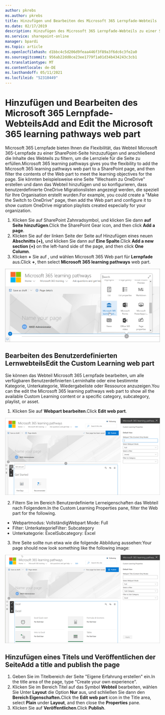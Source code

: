 ```yaml
---
author: pkrebs
ms.author: pkrebs
title: Hinzufügen und Bearbeiten des Microsoft 365 Lernpfade-Webteils
ms.date: 02/17/2019
description: Hinzufügen des Microsoft 365 Lernpfade-Webteils zu einer SharePoint Seite
ms.service: sharepoint-online
manager: bpardi
ms.topic: article
ms.openlocfilehash: d1bbc4c5d206d9feaa446f3f89a3f6dc6c3fe2a0
ms.sourcegitcommit: 956ab22dd8ce23ee1779f1a01d34b434243c3cb1
ms.translationtype: MT
ms.contentlocale: de-DE
ms.lasthandoff: 05/11/2021
ms.locfileid: "52310449"
---
```

# <a name="add-and-edit-the-microsoft-365-learning-pathways-web-part"></a><span data-ttu-id="294f6-103">Hinzufügen und Bearbeiten des Microsoft 365 Lernpfade-Webteils</span><span class="sxs-lookup"><span data-stu-id="294f6-103">Add and Edit the Microsoft 365 learning pathways web part</span></span>

<span data-ttu-id="294f6-104">Microsoft 365 Lernpfade bieten Ihnen die Flexibilität, das Webteil Microsoft 365-Lernpfade zu einer SharePoint-Seite hinzuzufügen und anschließend die Inhalte des Webteils zu filtern, um die Lernziele für die Seite zu erfüllen.</span><span class="sxs-lookup"><span data-stu-id="294f6-104">Microsoft 365 learning pathways gives you the flexibility to add the Microsoft 365 learning pathways web part to a SharePoint page, and then filter the contents of the Web part to meet the learning objectives for the page.</span></span> <span data-ttu-id="294f6-105">Sie könnten beispielsweise eine Seite "Wechseln zu OneDrive" erstellen und dann das Webteil hinzufügen und so konfigurieren, dass benutzerdefinierte OneDrive Migrationslisten angezeigt werden, die speziell für Ihre Organisation erstellt wurden.</span><span class="sxs-lookup"><span data-stu-id="294f6-105">For example, you could create a "Make the Switch to OneDrive" page, then add the Web part and configure it to show custom OneDrive migration playlists created especially for your organization.</span></span>

1.  <span data-ttu-id="294f6-106">Klicken Sie auf SharePoint Zahnradsymbol, und klicken Sie dann **auf Seite hinzufügen**.</span><span class="sxs-lookup"><span data-stu-id="294f6-106">Click the SharePoint Gear icon, and then click **Add a page**.</span></span>
2.  <span data-ttu-id="294f6-107">Klicken Sie auf der linken Seite der Seite auf Hinzufügen eines neuen **Abschnitts (+),** und klicken Sie dann auf **Eine Spalte**.</span><span class="sxs-lookup"><span data-stu-id="294f6-107">Click **Add a new section (+)** on the left-hand side of the page, and then click **One Column**.</span></span>
3.  <span data-ttu-id="294f6-108">Klicken **+** Sie auf , und wählen Microsoft 365 Web part für **Lernpfade** aus.</span><span class="sxs-lookup"><span data-stu-id="294f6-108">Click **+**, then select **Microsoft 365 learning pathways** web part.</span></span> 

![cg-webpartadd.png](media/cg-webpartadd.png)

## <a name="edit-the-custom-learning-web-part"></a><span data-ttu-id="294f6-110">Bearbeiten des Benutzerdefinierten Lernwebteils</span><span class="sxs-lookup"><span data-stu-id="294f6-110">Edit the Custom Learning web part</span></span>
<span data-ttu-id="294f6-111">Sie können das Webteil Microsoft 365 Lernpfade bearbeiten, um alle verfügbaren Benutzerdefinierten Lerninhalte oder eine bestimmte Kategorie, Unterkategorie, Wiedergabeliste oder Ressource anzuzeigen.</span><span class="sxs-lookup"><span data-stu-id="294f6-111">You can the edit the Microsoft 365 learning pathways web part to show all the available Custom Learning content or a specific category, subcategory, playlist, or asset.</span></span> 

1.  <span data-ttu-id="294f6-112">Klicken Sie auf **Webpart bearbeiten**.</span><span class="sxs-lookup"><span data-stu-id="294f6-112">Click **Edit web part**.</span></span>

![cg-webpartedit.png](media/cg-webpartedit.png)

2. <span data-ttu-id="294f6-114">Filtern Sie im Bereich Benutzerdefinierte Lerneigenschaften das Webteil nach Folgendem.</span><span class="sxs-lookup"><span data-stu-id="294f6-114">In the Custom Learning Properties pane, filter the Web part for the following.</span></span> 

- <span data-ttu-id="294f6-115">Webpartmodus: Vollständig</span><span class="sxs-lookup"><span data-stu-id="294f6-115">Webpart Mode: Full</span></span>
- <span data-ttu-id="294f6-116">Filter: Unterkategorie</span><span class="sxs-lookup"><span data-stu-id="294f6-116">Filter: Subcategory</span></span>
- <span data-ttu-id="294f6-117">Unterkategorie: Excel</span><span class="sxs-lookup"><span data-stu-id="294f6-117">Subcategory: Excel</span></span>

3. <span data-ttu-id="294f6-118">Ihre Seite sollte nun etwa wie die folgende Abbildung aussehen:</span><span class="sxs-lookup"><span data-stu-id="294f6-118">Your page should now look something like the following image:</span></span> 

![cg-webpartfilter.png](media/cg-webpartfilter.png)

## <a name="add-a-title-and-publish-the-page"></a><span data-ttu-id="294f6-120">Hinzufügen eines Titels und Veröffentlichen der Seite</span><span class="sxs-lookup"><span data-stu-id="294f6-120">Add a title and publish the page</span></span>
1. <span data-ttu-id="294f6-121">Geben Sie im Titelbereich der Seite "Eigene Erfahrung erstellen" ein.</span><span class="sxs-lookup"><span data-stu-id="294f6-121">In the title area of the page, type "Create your own experience".</span></span>
2. <span data-ttu-id="294f6-122">Klicken Sie im Bereich Titel auf das Symbol **Webteil** bearbeiten, wählen Sie Unter **Layout** die Option **Nur** aus, und schließen Sie dann den **Bereich Eigenschaften.**</span><span class="sxs-lookup"><span data-stu-id="294f6-122">Click the **Edit web part** icon in the Title area, select **Plain** under **Layout**, and then close the **Properties** pane.</span></span>
3. <span data-ttu-id="294f6-123">Klicken Sie auf **Veröffentlichen**.</span><span class="sxs-lookup"><span data-stu-id="294f6-123">Click **Publish**.</span></span>
